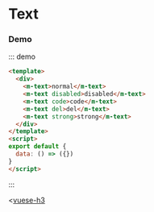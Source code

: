 # Text

### Demo
::: demo

```html
<template>
  <div>
    <m-text>normal</m-text>
    <m-text disabled>disabled</m-text>
    <m-text code>code</m-text>
    <m-text del>del</m-text>
    <m-text strong>strong</m-text>
  </div>
</template>
<script>
export default {
  data: () => ({})
}
</script>
```

:::

<[vuese-h3](./src/components/Text/Text.vue)